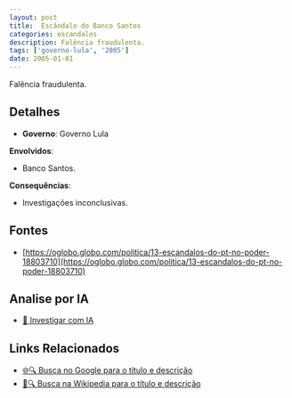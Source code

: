 ```yaml
---
layout: post
title:  Escândalo do Banco Santos
categories: escandalos
description: Falência fraudulenta.
tags: ['governo-lula', '2005']
date: 2005-01-01
---
```


Falência fraudulenta.

## Detalhes
- **Governo**: Governo Lula

**Envolvidos**:
- Banco Santos.


**Consequências**:
- Investigações inconclusivas.


## Fontes
- [https://oglobo.globo.com/politica/13-escandalos-do-pt-no-poder-18803710](https://oglobo.globo.com/politica/13-escandalos-do-pt-no-poder-18803710)


## Analise por IA
- [🤖 Investigar com IA](https://www.perplexity.ai/search?q=Esc%C3%A2ndalo%20do%20Banco%20Santos%20Fal%C3%AAncia%20fraudulenta.%20Governo%20Lula)

## Links Relacionados
- [🌐🔍 Busca no Google para o título e descrição](https://www.google.com/search?q=Esc%C3%A2ndalo%20do%20Banco%20Santos%20Fal%C3%AAncia%20fraudulenta.%20Governo%20Lula)
- [📖🔍 Busca na Wikipedia para o título e descrição](https://pt.wikipedia.org/w/index.php?search=Esc%C3%A2ndalo%20do%20Banco%20Santos%20Fal%C3%AAncia%20fraudulenta.%20Governo%20Lula)

